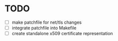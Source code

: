 TODO
====

- [ ] make patchfile for net/tls changes
- [ ] integrate patchfile into Makefile
- [ ] create standalone x509 certificate representation
